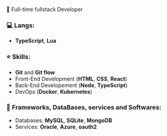 🕺 Full-time fullstack Developer <br>

### :computer: <b>Langs:</b> <br>
- **TypeScript**, **Lua** <br>

### ⭐ Skills: 
- **Git** and **Git flow**
- Front-End Development (**HTML**, **CSS**, **React**)
- Back-End Developement (**Node**, **TypeScript**)
- DevOps (**Docker**, **Kubernetes**)

### 📀 <b>Frameworks, DataBases, services and Softwares:</b> 
- Databases: **MySQL**, **SQLite**, **MongoDB**
- Services: **Oracle**, **Azure**, **oauth2**
